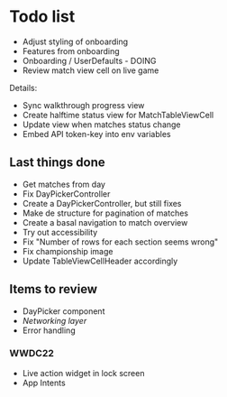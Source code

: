 #  Todo list

- Adjust styling of onboarding
- Features from onboarding
- Onboarding / UserDefaults     -     DOING
- Review match view cell on live game

Details:

- Sync walkthrough progress view
- Create halftime status view for MatchTableViewCell
- Update view when matches status change
- Embed API token-key into env variables

## Last things done

- Get matches from day
- Fix DayPickerController
- Create a DayPickerController, but still fixes
- Make de structure for pagination of matches
- Create a basal navigation to match overview
- Try out accessibility
- Fix "Number of rows for each section seems wrong"
- Fix championship image
- Update TableViewCellHeader accordingly

## Items to review

- DayPicker component
- *Networking layer*
- Error handling

### WWDC22

- Live action widget in lock screen
- App Intents

